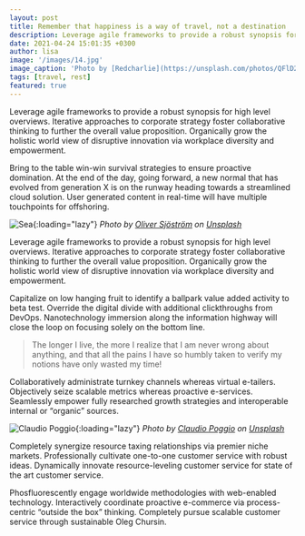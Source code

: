 ```yaml
---
layout: post
title: Remember that happiness is a way of travel, not a destination
description: Leverage agile frameworks to provide a robust synopsis for high level overviews. Iterative approaches to corporate strategy foster collaborative thinking to further the overall value proposition.
date: 2021-04-24 15:01:35 +0300
author: lisa
image: '/images/14.jpg'
image_caption: 'Photo by [Redcharlie](https://unsplash.com/photos/QFlD2f7E0i4) on [Unsplash](https://unsplash.com/)'
tags: [travel, rest]
featured: true
---
```

Leverage agile frameworks to provide a robust synopsis for high level overviews. Iterative approaches to corporate strategy foster collaborative thinking to further the overall value proposition. Organically grow the holistic world view of disruptive innovation via workplace diversity and empowerment.

Bring to the table win-win survival strategies to ensure proactive domination. At the end of the day, going forward, a new normal that has evolved from generation X is on the runway heading towards a streamlined cloud solution. User generated content in real-time will have multiple touchpoints for offshoring.

![Sea]({{site.baseurl}}/images/14-1.jpg){:loading="lazy"}
*Photo by [Oliver Sjöström](https://unsplash.com/photos/CihXnvELE00) on [Unsplash](https://unsplash.com/)*

Leverage agile frameworks to provide a robust synopsis for high level overviews. Iterative approaches to corporate strategy foster collaborative thinking to further the overall value proposition. Organically grow the holistic world view of disruptive innovation via workplace diversity and empowerment.

Capitalize on low hanging fruit to identify a ballpark value added activity to beta test. Override the digital divide with additional clickthroughs from DevOps. Nanotechnology immersion along the information highway will close the loop on focusing solely on the bottom line.

> The longer I live, the more I realize that I am never wrong about anything, and that all the pains I have so humbly taken to verify my notions have only wasted my time!

Collaboratively administrate turnkey channels whereas virtual e-tailers. Objectively seize scalable metrics whereas proactive e-services. Seamlessly empower fully researched growth strategies and interoperable internal or “organic” sources.

![Claudio Poggio]({{site.baseurl}}/images/14-2.jpg){:loading="lazy"}
*Photo by [Claudio Poggio](https://unsplash.com/photos/MRVazFxfm50) on [Unsplash](https://unsplash.com/)*

Completely synergize resource taxing relationships via premier niche markets. Professionally cultivate one-to-one customer service with robust ideas. Dynamically innovate resource-leveling customer service for state of the art customer service.

Phosfluorescently engage worldwide methodologies with web-enabled technology. Interactively coordinate proactive e-commerce via process-centric “outside the box” thinking. Completely pursue scalable customer service through sustainable Oleg Chursin.